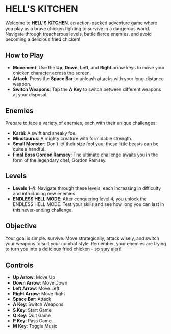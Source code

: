# HELL'S KITCHEN

Welcome to **HELL'S KITCHEN**, an action-packed adventure game where you play as a brave chicken fighting to survive in a dangerous world. Navigate through treacherous levels, battle fierce enemies, and avoid becoming a delicious fried chicken!

## How to Play

- **Movement**: Use the **Up**, **Down**, **Left**, and **Right** arrow keys to move your chicken character across the screen.
- **Attack**: Press the **Space Bar** to unleash attacks with your long-distance weapon.
- **Switch Weapons**: Tap the **A Key** to switch between different weapons at your disposal.

## Enemies

Prepare to face a variety of enemies, each with their unique challenges:

- **Karbi**: A swift and sneaky foe.
- **Minotaurus**: A mighty creature with formidable strength.
- **Small Monster**: Don't let their size fool you; these little beasts can be quite a handful.
- **Final Boss Gordon Ramsey**: The ultimate challenge awaits you in the form of the legendary chef, Gordon Ramsey.

## Levels

- **Levels 1-4**: Navigate through these levels, each increasing in difficulty and introducing new enemies.
- **ENDLESS HELL MODE**: After conquering level 4, you unlock the ENDLESS HELL MODE. Test your skills and see how long you can last in this never-ending challenge.

## Objective

Your goal is simple: survive. Move strategically, attack wisely, and switch your weapons to suit your combat style. Remember, your enemies are trying to turn you into a delicious fried chicken – so stay alert!

## Controls

- **Up Arrow**: Move Up
- **Down Arrow**: Move Down
- **Left Arrow**: Move Left
- **Right Arrow**: Move Right
- **Space Bar**: Attack
- **A Key**: Switch Weapons
- **S Key**: Start Game
- **Q Key**: Quit Game
- **P Key**: Pass Game
- **M Key**: Toggle Music